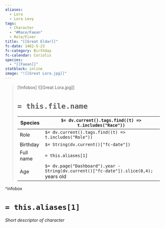```yaml
---
aliases:
  - Lora
  - Lora Levy
tags:
  - Character
  - "#Race/Faean"
  - Role/Fixer
title: "[[Great Eldar]]"
fc-date: 1462-5-23
fc-category: Birthday
fc-calendar: Coriolis
species:
  - "[[Faean]]"
statblock: inline
image: "![[Great Lora.jpg]]"
---
```

> [!infobox]
> ![[Great Lora.jpg]]
> # `= this.file.name`
> | Species | `$= dv.current().tags.find((t) => t.includes("Race"))` |
> | ---- | ---- |
> | Role | `$= dv.current().tags.find((t) => t.includes("Role"))` |
> | Birthday | `$= String(dv.current()["fc-date"])` |
> | Full name | `= this.aliases[1]`|
> | Age | `$= dv.page("Dashboard").year - String(dv.current()["fc-date"]).slice(0,4);` years old|
^infobox
# `= this.aliases[1]`
*Short descriptor of character*
